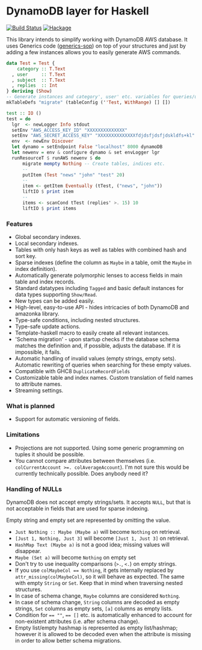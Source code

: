 # DynamoDB layer for Haskell

[![Build Status](https://travis-ci.org/ondrap/dynamodb-simple.svg?branch=master)](https://travis-ci.org/ondrap/dynamodb-simple) [![Hackage](https://img.shields.io/hackage/v/dynamodb-simple.svg)](https://hackage.haskell.org/package/dynamodb-simple)

This library intends to simplify working with DynamoDB AWS database.
It uses Generics code ([generics-sop](https://hackage.haskell.org/package/generics-sop)) on top of your structures
and just by adding a few instances allows you to easily generate AWS
commands.

````haskell
data Test = Test {
    category :: T.Text
  , user     :: T.Text
  , subject  :: T.Text
  , replies  :: Int
} deriving (Show)
-- Generate instances and category', user' etc. variables for queries/updates
mkTableDefs "migrate" (tableConfig (''Test, WithRange) [] [])

test :: IO ()
test = do
  lgr  <- newLogger Info stdout
  setEnv "AWS_ACCESS_KEY_ID" "XXXXXXXXXXXXXX"
  setEnv "AWS_SECRET_ACCESS_KEY" "XXXXXXXXXXXXXXfdjdsfjdsfjdskldfs+kl"
  env  <- newEnv Discover
  let dynamo = setEndpoint False "localhost" 8000 dynamoDB
  let newenv = env & configure dynamo & set envLogger lgr
  runResourceT $ runAWS newenv $ do
      migrate mempty Nothing -- Create tables, indices etc.
      --
      putItem (Test "news" "john" "test" 20)
      --
      item <- getItem Eventually (tTest, ("news", "john"))
      liftIO $ print item
      --
      items <- scanCond tTest (replies' >. 15) 10
      liftIO $ print items
````
### Features

- Global secondary indexes.
- Local secondary indexes.
- Tables with only hash keys as well as tables with combined hash and sort key.
- Sparse indexes (define the column as `Maybe` in a table, omit the `Maybe` in index definition).
- Automatically generate polymorphic lenses to access fields in main table and index records.
- Standard datatypes including `Tagged` and basic default instances for data types supporting
  `Show/Read`.
- New types can be added easily.
- High-level, easy-to-use API - hides intricacies of both DynamoDB and amazonka library.
- Type-safe conditions, including nested structures.
- Type-safe update actions.
- Template-haskell macro to easily create all relevant instances.
- 'Schema migration' - upon startup checks if the database schema matches the definition
  and, if possible, adjusts the database. If it is impossible, it fails.
- Automatic handling of invalid values (empty strings, empty sets). Automatic rewriting of
  queries when searching for these empty values.
- Compatible with GHC8 `DuplicateRecordFields`
- Customizable table and index names. Custom translation of field names to attribute names.
- Streaming settings.

### What is planned

- Support for automatic versioning of fields.

### Limitations

- Projections are not supported. Using some generic programming on tuples it should be possible.
- You cannot compare attributes between themselves (i.e. `colCurrentAccount >=. colAverageAccount`).
  I'm not sure this would be currently technically possible. Does anybody need it?

### Handling of NULLs

DynamoDB does not accept empty strings/sets. It accepts `NULL`, but that is not acceptable
in fields that are used for sparse indexing.

Empty string and empty set are represented by omitting the value.

* `Just Nothing :: Maybe (Maybe a)` will become `Nothing` on retrieval.
* `[Just 1, Nothing, Just 3]` will become `[Just 1, Just 3]` on retrieval.
* `HashMap Text (Maybe a)` is not a good idea; missing values will disappear.
* `Maybe (Set a)` will become `Nothing` on empty set
* Don't try to use inequality comparisons (`>.`, `<.`) on empty strings.
* If you use `colMaybeCol == Nothing`, it gets internally replaced
  by `attr_missing(colMaybeCol)`, so it will behave as expected. The same with
  empty `String` or `Set`. Keep that in mind when traversing nested structures.
* In case of schema change, `Maybe` columns are considered `Nothing`.
* In case of schema change, `String` columns are decoded as empty strings, `Set` columns
  as empty sets, `[a]` columns as empty lists.
* Condition for `== ""`, `== []` etc. is automatically enhanced to account for non-existent attributes
  (i.e. after schema change).
* Empty list/empty hashmap is represented as empty list/hashmap; however it is allowed to be decoded
  even when the attribute is missing in order to allow better schema migrations.
